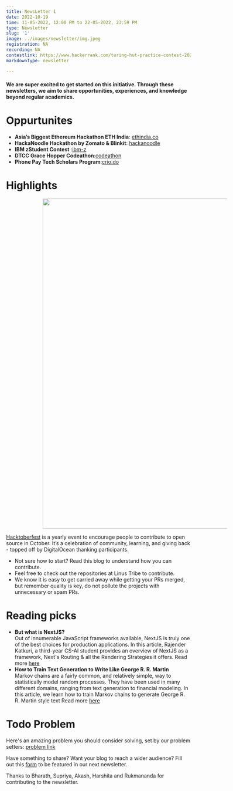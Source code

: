 ```yaml
---
title: NewsLetter 1
date: 2022-10-19
time: 11-05-2022, 12:00 PM to 22-05-2022, 23:59 PM
type: Newsletter
slug: '1'
image: ../images/newsletter/img.jpeg
registration: NA
recording: NA
contestlink: https://www.hackerrank.com/turing-hut-practice-contest-2025
markdownType: newsletter

---
```

 #### We are super excited to get started on this initiative. Through these newsletters, we aim to share opportunities, experiences, and knowledge beyond regular academics.
# Oppurtunites

- **Asia’s Biggest Ethereum Hackathon ETH India**: [ethindia.co](https://ethindia.co/)
- **HackaNoodle Hackathon by Zomato & Blinkit**: [hackanoodle](https://www.hackerearth.com/challenges/new/competitive/hackanoodle-code-to-inspire/?)
- **IBM zStudent Contest** :[ibm-z](https://www.hackerearth.com/challenges/hackathon/ibm-z-student-contest-2022/)
- **DTCC Grace Hopper Codeathon**:[codeathon](https://www.hackerrank.com/dtcc-gracehopper-codeathon)
- **Phone Pay Tech Scholars Program**:[crio.do](https://www.crio.do/phonepe-tech-scholars-program/)




<h1>Highlights</h1>

<img src="https://drive.google.com/file/d/15OUfb9He69uqyuVYjV7dXLncAg0l0ijo/view?usp=share_link" width="900" style="margin-left:100px"/>

[Hacktoberfest](https://hacktoberfest.com/) is a yearly event to encourage people to contribute to open source in October. It’s a celebration of community, learning, and giving back - topped off by DigitalOcean thanking participants.
- Not sure how to start? Read this blog to understand how you can contribute.
- Feel free to check out the repositories at Linus Tribe to contribute.
- We know it is easy to get carried away while getting your PRs merged, but remember quality is key, do not pollute the projects with 		unnecessary or spam PRs.



# Reading picks

- **But what is NextJS?** <br/>
		Out of innumerable JavaScript frameworks available, NextJS is truly one of the best choices for production applications. In this article, Rajender Katkuri, a third-year CS-AI student provides an overview of NextJS as a framework, Next's Routing & all the Rendering Strategies it offers. Read more  [here](https://www.rajender.dev/blog/but-what-is-nextjs)
- **How to Train Text Generation to Write Like George R. R. Martin** <br/>
		Markov chains are a fairly common, and relatively simple, way to statistically model random processes. They have been used in many different domains, ranging from text generation to financial modeling. In this article, we learn how to train Markov chains to generate George R. R. Martin style text  Read more [here](https://www.kdnuggets.com/2019/11/markov-chains-train-text-generation.html)

# Todo Problem 

Here's an amazing problem you should consider solving, set by our problem setters: [problem link](https://codeforces.com/contest/1726/problem/B)




Have something to share? Want your blog to reach a wider audience? Fill out this [form](https://www.codechef.com/ICPCIN19/problems/SEGDIR) to be featured in our next newsletter.

Thanks to Bharath, Supriya, Akash, Harshita and Rukmananda for contributing to the newsletter.
